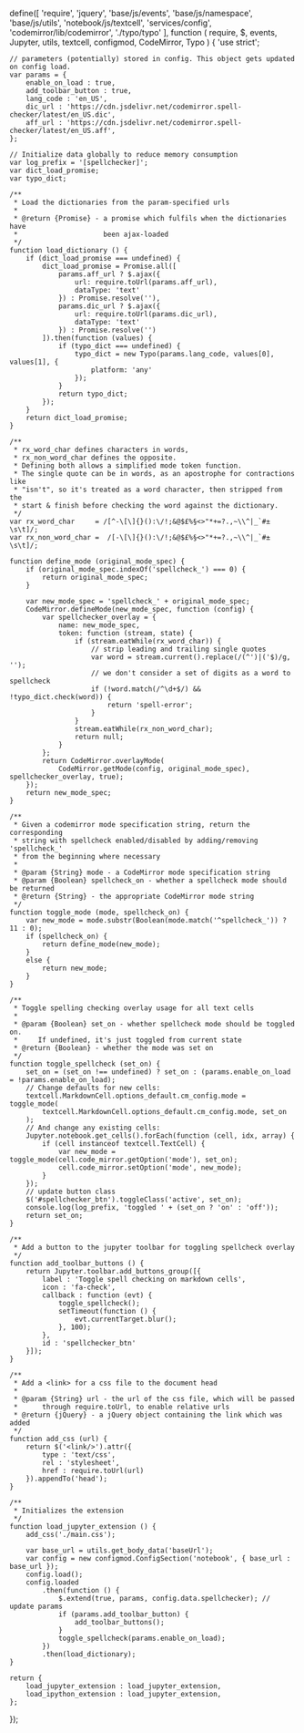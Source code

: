 define([
	'require',
	'jquery',
	'base/js/events',
	'base/js/namespace',
	'base/js/utils',
	'notebook/js/textcell',
	'services/config',
	'codemirror/lib/codemirror',
	'./typo/typo'
], function (
	require,
	$,
	events,
	Jupyter,
	utils,
	textcell,
	configmod,
	CodeMirror,
	Typo
) {
	'use strict';

	// parameters (potentially) stored in config. This object gets updated on config load.
	var params = {
		enable_on_load : true,
		add_toolbar_button : true,
		lang_code : 'en_US',
		dic_url : 'https://cdn.jsdelivr.net/codemirror.spell-checker/latest/en_US.dic',
		aff_url : 'https://cdn.jsdelivr.net/codemirror.spell-checker/latest/en_US.aff',
	};

	// Initialize data globally to reduce memory consumption
	var log_prefix = '[spellchecker]';
	var dict_load_promise;
	var typo_dict;

	/**
	 * Load the dictionaries from the param-specified urls
	 *
	 * @return {Promise} - a promise which fulfils when the dictionaries have
	 *                     been ajax-loaded
	 */
	function load_dictionary () {
		if (dict_load_promise === undefined) {
			dict_load_promise = Promise.all([
				params.aff_url ? $.ajax({
					url: require.toUrl(params.aff_url),
					dataType: 'text'
				}) : Promise.resolve(''),
				params.dic_url ? $.ajax({
					url: require.toUrl(params.dic_url),
					dataType: 'text'
				}) : Promise.resolve('')
			]).then(function (values) {
				if (typo_dict === undefined) {
					typo_dict = new Typo(params.lang_code, values[0], values[1], {
						platform: 'any'
					});
				}
				return typo_dict;
			});
		}
		return dict_load_promise;
	}

	/**
	 * rx_word_char defines characters in words,
	 * rx_non_word_char defines the opposite.
	 * Defining both allows a simplified mode token function.
	 * The single quote can be in words, as an apostrophe for contractions like
	 * "isn't", so it's treated as a word character, then stripped from the
	 * start & finish before checking the word against the dictionary.
	 */
	var rx_word_char     = /[^-\[\]{}():\/!;&@$£%§<>"*+=?.,~\\^|_`#±\s\t]/;
	var rx_non_word_char =  /[-\[\]{}():\/!;&@$£%§<>"*+=?.,~\\^|_`#±\s\t]/;

	function define_mode (original_mode_spec) {
		if (original_mode_spec.indexOf('spellcheck_') === 0) {
			return original_mode_spec;
		}

		var new_mode_spec = 'spellcheck_' + original_mode_spec;
		CodeMirror.defineMode(new_mode_spec, function (config) {
			var spellchecker_overlay = {
				name: new_mode_spec,
				token: function (stream, state) {
					if (stream.eatWhile(rx_word_char)) {
						// strip leading and trailing single quotes
						var word = stream.current().replace(/(^')|('$)/g, '');
						// we don't consider a set of digits as a word to spellcheck
						if (!word.match(/^\d+$/) && !typo_dict.check(word)) {
							return 'spell-error';
						}
					}
					stream.eatWhile(rx_non_word_char);
					return null;
				}
			};
			return CodeMirror.overlayMode(
				CodeMirror.getMode(config, original_mode_spec), spellchecker_overlay, true);
		});
		return new_mode_spec;
	}

	/**
	 * Given a codemirror mode specification string, return the corresponding
	 * string with spellcheck enabled/disabled by adding/removing 'spellcheck_'
	 * from the beginning where necessary
	 *
	 * @param {String} mode - a CodeMirror mode specification string
	 * @param {Boolean} spellcheck_on - whether a spellcheck mode should be returned
	 * @return {String} - the appropriate CodeMirror mode string
	 */
	function toggle_mode (mode, spellcheck_on) {
		var new_mode = mode.substr(Boolean(mode.match('^spellcheck_')) ? 11 : 0);
		if (spellcheck_on) {
			return define_mode(new_mode);
		}
		else {
			return new_mode;
		}
	}

	/**
	 * Toggle spelling checking overlay usage for all text cells
	 *
	 * @param {Boolean} set_on - whether spellcheck mode should be toggled on.
	 *     If undefined, it's just toggled from current state
	 * @return {Boolean} - whether the mode was set on
	 */
	function toggle_spellcheck (set_on) {
		set_on = (set_on !== undefined) ? set_on : (params.enable_on_load = !params.enable_on_load);
		// Change defaults for new cells:
		textcell.MarkdownCell.options_default.cm_config.mode = toggle_mode(
			textcell.MarkdownCell.options_default.cm_config.mode, set_on
		);
		// And change any existing cells:
		Jupyter.notebook.get_cells().forEach(function (cell, idx, array) {
			if (cell instanceof textcell.TextCell) {
				var new_mode = toggle_mode(cell.code_mirror.getOption('mode'), set_on);
				cell.code_mirror.setOption('mode', new_mode);
			}
		});
		// update button class
		$('#spellchecker_btn').toggleClass('active', set_on);
		console.log(log_prefix, 'toggled ' + (set_on ? 'on' : 'off'));
		return set_on;
	}

	/**
	 * Add a button to the jupyter toolbar for toggling spellcheck overlay
	 */
	function add_toolbar_buttons () {
		return Jupyter.toolbar.add_buttons_group([{
			label : 'Toggle spell checking on markdown cells',
			icon : 'fa-check',
			callback : function (evt) {
				toggle_spellcheck();
				setTimeout(function () {
					evt.currentTarget.blur();
				}, 100);
			},
			id : 'spellchecker_btn'
		}]);
	}

	/**
	 * Add a <link> for a css file to the document head
	 *
	 * @param {String} url - the url of the css file, which will be passed
	 *      through require.toUrl, to enable relative urls
	 * @return {jQuery} - a jQuery object containing the link which was added
	 */
	function add_css (url) {
		return $('<link/>').attr({
			type : 'text/css',
			rel : 'stylesheet',
			href : require.toUrl(url)
		}).appendTo('head');
	}

	/**
	 * Initializes the extension
	 */
	function load_jupyter_extension () {
		add_css('./main.css');

		var base_url = utils.get_body_data('baseUrl');
		var config = new configmod.ConfigSection('notebook', { base_url : base_url });
		config.load();
		config.loaded
			.then(function () {
				$.extend(true, params, config.data.spellchecker); // update params
				if (params.add_toolbar_button) {
					add_toolbar_buttons();
				}
				toggle_spellcheck(params.enable_on_load);
			})
			.then(load_dictionary);
	}

	return {
		load_jupyter_extension : load_jupyter_extension,
		load_ipython_extension : load_jupyter_extension,
	};
});
